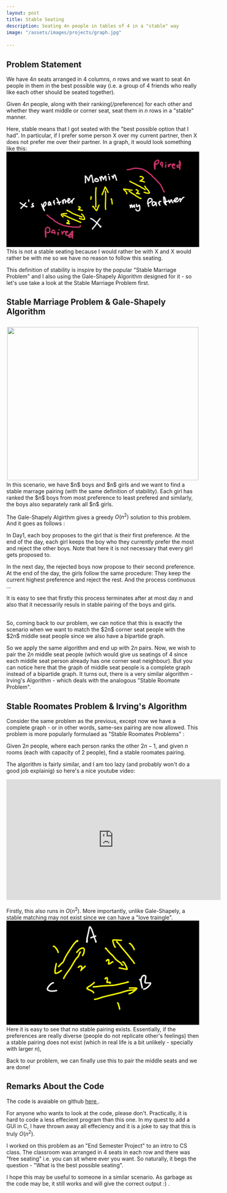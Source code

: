 ```yaml
---
layout: post
title: Stable Seating
description: Seating 4n people in tables of 4 in a "stable" way
image: "/assets/images/projects/graph.jpg"

---
```

<head>
    <meta charset="UTF-8">
    <meta name="viewport" content="width=device-width, initial-scale=1.0">
    <title>MathJax in Markdown</title>
    <script src="https://polyfill.io/v3/polyfill.min.js?features=es6"></script>
    <script>
        window.MathJax = {
            tex: {
                inlineMath: [['$', '$']],
                displayMath: [['$$', '$$']]
            },
            options: {
                renderActions: {
                    findScript: [10, function (doc) {
                        for (const node of document.querySelectorAll('script[type^="math/tex"]')) {
                            const display = !!node.type.match(/; *mode=display/);
                            const math = new doc.options.MathItem(node.textContent, doc.inputJax[0], display);
                            const text = document.createTextNode('');
                            const sibling = node.previousElementSibling;
                            node.parentNode.replaceChild(text, node);
                            math.start = {node: text, delim: '', n: 0};
                            math.end = {node: text, delim: '', n: 0};
                            doc.math.push(math);
                            if (sibling && sibling.matches && sibling.matches('[data-md-text]')) {
                                sibling.dataset.mdText += ' ' + node.textContent;
                            }
                        }
                    }, '']
                }
            }
        };
    </script>
    <script id="MathJax-script" async src="https://cdn.jsdelivr.net/npm/mathjax@3/es5/tex-mml-chtml.js"></script>
</head>

## Problem Statement
We have $4n$ seats arranged in $4$ columns, $n$ rows and we want to seat $4n$ people in them in the best possible way (i.e. a group of $4$ friends who really like each other should be seated together).

Given $4n$ people, along with their ranking(/preference) for each other and whether they want middle or corner seat, seat them in $n$ rows in a "stable" manner. 

Here, stable means that I got seated with the "best possible option that I had". In particular, if I prefer some person X over my current partner, then X does not prefer me over their partner. In a graph, it would look something like this: 
<img src = "/assets/images/Stable Seating/graph.jpeg">
This is not a stable seating because I would rather be with X and X would rather be with me so we have no reason to follow this seating.

This definition of stability is inspire by the popular "Stable Marriage Problem" and I also using the Gale-Shapely Algorithm designed for it - so let's use take a look at the Stable Marriage Problem first.

## Stable Marriage Problem & Gale-Shapely Algorithm
<center>
<img src = "https://si.wsj.net/public/resources/images/BN-XJ961_backgr_16U_20180208175203.jpg" width = 500 height = 400 style = "margin-top: 10px;">
</center>
In this scenario, we have $n$ boys and $n$ girls and we want to find a stable marrage pairing (with the same definition of stability). Each girl has ranked the $n$ boys from most preference to least prefered and similarly, the boys also separately rank all $n$ girls. 

The Gale-Shapely Algirthm gives a greedy $O(n^2)$ solution to this problem. And it goes as follows : 

In Day1, each boy proposes to the girl that is their first preference. At the end of the day, each girl keeps the boy who they currently prefer the most and reject the other boys. Note that here it is not necessary that every girl gets proposed to. 

In the next day, the rejected boys now propose to their second preference. At the end of the day, the girls follow the same procedure: They keep the current highest preference and reject the rest. And the process continuous ... 

It is easy to see that firstly this process terminates after at most day $n$ and also that it necessarily resuls in stable pairing of the boys and girls.

<br>
So, coming back to our problem, we can notice that this is exactly the scenario when we want to match the $2n$ corner seat people with the $2n$ middle seat people since we also have a bipartide graph. 

So we apply the same algorithm and end up with $2n$ pairs. Now, we wish to pair the $2n$ middle seat people (which would give us seatings of $4$ since each middle seat person already has one corner seat neighbour). But you can notice here that the graph of middle seat people is a complete graph instead of a bipartide graph. It turns out, there is a very similar algorithm - Irving's Algorithm - which deals with the analogous "Stable Roomate Problem".

## Stable Roomates Problem & Irving's Algorithm
Consider the same problem as the previous, except now we have a complete graph - or in other words, same-sex pairing are now allowed. This problem is more popularly formulaed as "Stable Roomates Problems" : 

Given $2n$ people, where each person ranks the other $2n-1$, and given $n$ rooms (each with capacity of $2$ people), find a stable roomates pairing. 

The algorithm is fairly similar, and I am too lazy (and probably won't do a good job explainig) so here's a nice youtube video: 

<iframe width="560" height="315" src="https://www.youtube.com/embed/9Lo7TFAkohE" frameborder="0" allow="accelerometer; autoplay; clipboard-write; encrypted-media; gyroscope; picture-in-picture" allowfullscreen></iframe>

Firstly, this also runs in $O(n^2)$. More importantly, unlike Gale-Shapely, a stable matching may not exist since we can have a "love traingle". 
<img src = "/assets/images/Stable Seating/love triangle.jpeg">
Here it is easy to see that no stable pairing exists. Essentially, if the preferences are really diverse (people do not replicate other's feelings) then a stable pairing does not exist (which in real life is a bit unlikely - specially with larger $n$),
<br>

Back to our problem, we can finally use this to pair the middle seats and we are done!
## Remarks About the Code
The code is avaiable on github <a href = "https://github.com/MominAhmed123/StableSeating"> here </a>. 

For anyone who wants to look at the code, please don't. Practically, it is hard to code a less effecient program than this one. In my quest to add a GUI in C, I have thrown away all effeciency and it is a joke to say that this is truly $O(n^2)$.

I worked on this problem as an "End Semester Project" to an intro to CS class. The classroom was arranged in $4$ seats in each row and there was "free seating" i.e. you can sit where ever you want. So naturally, it begs the question - "What is the best possible seating". 

I hope this may be useful to someone in a similar scenario. As garbage as the code may be, it still works and will give the correct output :) . 